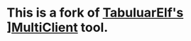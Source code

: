 # This is a fork of [TabuluarElf's](https://github.com/TabularElf) ][MultiClient](https://github.com/tabularelf/MultiClient) tool.
